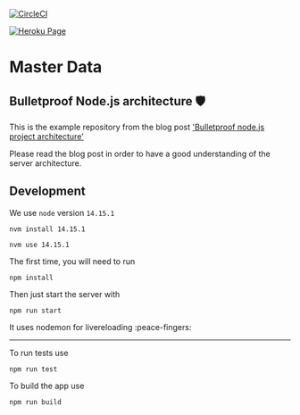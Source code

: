 
[![CircleCI](https://circleci.com/gh/Group5-ISEP/lapr5-masterdata.svg?style=svg&circle-token=91c3d89045c7a7388b77adf6b604578c6b735dd5)](https://app.circleci.com/pipelines/github/Group5-ISEP/lapr5-masterdata)

[![Heroku Page](https://cdn.iconscout.com/icon/free/png-128/heroku-1-282458.png)](https://dashboard.heroku.com/apps/lapr5-3di-g5-masterdata)

# Master Data
## Bulletproof Node.js architecture 🛡️

This is the example repository from the blog post ['Bulletproof node.js project architecture'](https://softwareontheroad.com/ideal-nodejs-project-structure?utm_source=github&utm_medium=readme)

Please read the blog post in order to have a good understanding of the server architecture.

## Development

We use `node` version `14.15.1`

```
nvm install 14.15.1
```

```
nvm use 14.15.1
```

The first time, you will need to run

```
npm install
```

Then just start the server with 

```
npm run start
```
It uses nodemon for livereloading :peace-fingers:

---

To run tests use

```
npm run test
```

To build the app use

```
npm run build
```


